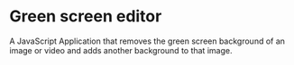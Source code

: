# Green screen editor

A JavaScript Application that removes the green screen background of an image or video and adds another background to that image.
